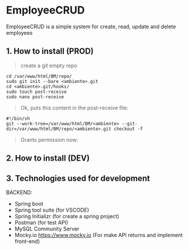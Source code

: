 # EmployeeCRUD
EmployeeCRUD is a simple system for create, read, update and delete employees

## 1. How to install (PROD)

> create a git empty repo

```
cd /var/www/html/BM/repo/
sudo git init --bare <ambiente>.git
cd <ambiente>.git/hooks/
sudo touch post-receive
sudo nano post-receive
```

> Ok, puts this content in the post-receive file:

```
#!/bin/sh
git --work-tree=/var/www/html/BM/<ambiente> --git-dir=/var/www/html/BM/repo/<ambiente>.git checkout -f
```

> Grants permission now:



## 2. How to install (DEV)

## 3. Technologies used for development

BACKEND:
*  Spring boot
*  Spring tool suite (for VSCODE)
*  Spring Initializr (for create a spring project)
*  Postman (for test API)
*  MySQL Community Server
*  Mocky.io https://www.mocky.io (For make API returns and implement front-end)
